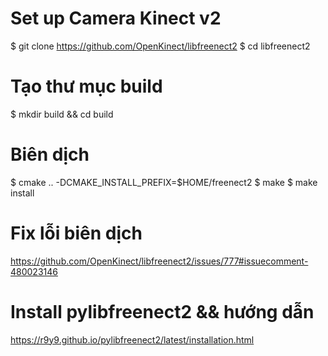 # Set up Camera Kinect v2
$ git clone https://github.com/OpenKinect/libfreenect2
$ cd libfreenect2
# Tạo thư mục build
$ mkdir build && cd build
# Biên dịch
$ cmake .. -DCMAKE_INSTALL_PREFIX=$HOME/freenect2
$ make
$ make install 
# Fix lỗi biên dịch 
https://github.com/OpenKinect/libfreenect2/issues/777#issuecomment-480023146
# Install pylibfreenect2 && hướng dẫn
https://r9y9.github.io/pylibfreenect2/latest/installation.html

